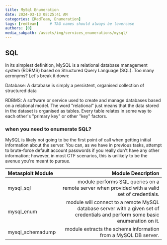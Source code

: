 ```yaml
---
title: MySql Enumeration
date: 2024-03-13 08:25:41 AM
categories: [RedTeam, Enumeration]
tags: [redteam]     # TAG names should always be lowercase
authors: [0]
media_subpath: /assets/img/services_enumerations/mysql/
---
```


## SQL 
In its simplest definition, MySQL is a relational database management system (RDBMS) based on Structured Query Language (SQL). Too many acronyms? Let's break it down:

Database:
A database is simply a persistent, organised collection of structured data

RDBMS:
A software or service used to create and manage databases based on a relational model. The word "relational" just means that the data stored in the dataset is organised as tables. Every table relates in some way to each other's "primary key" or other "key" factors.


### when you need to enumerate SQL?

MySQL is likely not going to be the first point of call when getting initial information about the server. You can, as we have in previous tasks, attempt to brute-force default account passwords if you really don't have any other information; however, in most CTF scenarios, this is unlikely to be the avenue you're meant to pursue.


| Metasploit Module |Module Description |
| :---------------- |------------------: |
| mysql_sql| module performs SQL queries on a remote server when provided with a valid set of credentials.|
| mysql_enum| module will connect to a remote MySQL database server with a given set of credentials and perform some basic enumeration on it.|
| mysql_schemadump| module extracts the schema information from a MySQL DB server.|
